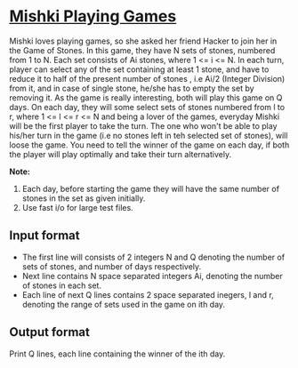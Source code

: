 # [Mishki Playing Games][link]

Mishki loves playing games, so she asked her friend Hacker to join her in the Game of Stones. In this game, they have N sets of stones, numbered from 1 to N. Each set consists of Ai stones, where 1 <= i <= N.
In each turn, player can select any of the set containing at least 1 stone, and have to reduce it to half of the present number of stones , i.e Ai/2 (Integer Division) from it, and in case of single stone, he/she has to empty the set by removing it.
As the game is really interesting, both will play this game on Q days. On each day, they will some select sets of stones numbered from l to r, where 1 <= l <= r <= N and being a lover of the games, everyday Mishki will be the first player to take the turn.
The one who won't be able to play his/her turn in the game (i.e no stones left in teh selected set of stones), will loose the game.
You need to tell the winner of the game on each day, if both the player will play optimally and take their turn alternatively.

**Note:**

1. Each day, before starting the game they will have the same number of stones in the set as given initially.
2. Use fast i/o for large test files.

## Input format

- The first line will consists of 2 integers N and Q denoting the number of sets of stones, and number of days respectively.
- Next line contains N space separated integers Ai, denoting the number of stones in each set.
- Each line of next Q lines contains 2 space separated inegers, l and r, denoting the range of sets used in the game on ith day.

## Output format

Print Q lines, each line containing the winner of the ith day.

[link]: https://www.hackerearth.com/practice/basic-programming/implementation/basics-of-implementation/practice-problems/algorithm/mishki-playing-games/
